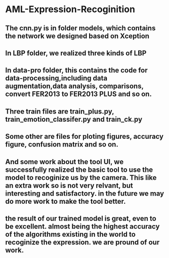 # AML-Expression-Recoginition
## The cnn.py is in folder models, which contains the network we designed based on Xception
## In LBP folder, we realized three kinds of LBP
## In data-pro folder, this contains the code for data-processing,including data augmentation,data analysis, comparisons, convert FER2013 to FER2013 PLUS and so on.
## Three train files are train_plus.py, train_emotion_classifer.py and train_ck.py 
## Some other are files for ploting figures, accuracy figure, confusion matrix and so on. 
## And some work about the tool UI, we successfully realized the basic tool to use the model to recoginize us by the camera. This like an extra work so is not very relvant, but interesting and satisfactory. in the future we may do more work to make the tool better.
## the result of our trained model is great, even to be excellent. almost being the highest accuracy of the algorithms existing in the world to recoginize the expression. we are pround of our work.
